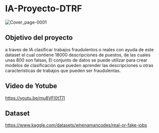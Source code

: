 # IA-Proyecto-DTRF

![Cover_page-0001](https://user-images.githubusercontent.com/83562533/219258891-33ea031a-4202-4833-b511-24cb62d65bc7.jpg)



## Objetivo del proyecto
a traves de IA clasificar trabajos fraudulentos o reales con ayuda de este dataset el cual contiene 18000 descripciones de puestos, de las cuales unas 800 son falsas, El conjunto de datos se puede utilizar para crear modelos de clasificación que pueden aprender las descripciones u otras caracteristicas de trabajos que pueden ser fraudulentas.


## Video de Yotube 

https://youtu.be/mu8VFl0tT7I


## Dataset

https://www.kaggle.com/datasets/whenamancodes/real-or-fake-jobs 
